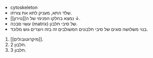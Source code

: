 - cytoskeleton
- שלד התא, מעניק לתא את צורתו.
- נמצא בחלקו הפנימי של ה[[נוירון]] ↓.
- עשוי סבכה (matrix) של סיבי חלבון.
- בנוי משלושה סוגים של סיבי חלבונים המשולבים זה בזה ויוצרים גוש מלוכד.
1. [[מיקרוטובולים]].
2. חלבון 2.
3. חלבון 3.